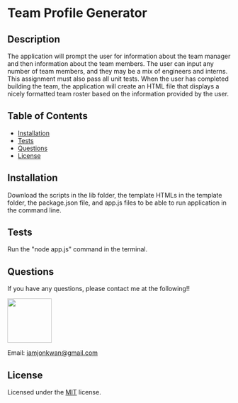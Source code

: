 # Team Profile Generator

## Description

The application will prompt the user for information about the team manager and then information about the team members. The user can input any number of team members, and they may be a mix of engineers and interns. This assignment must also pass all unit tests. When the user has completed building the team, the application will create an HTML file that displays a nicely formatted team roster based on the information provided by the user.

## Table of Contents

- [Installation](#installation)
- [Tests](#tests)
- [Questions](#questions)
- [License](#license)

## Installation

Download the scripts in the lib folder, the template HTMLs in the template folder, the package.json file, and app.js files to be able to run application in the command line.

## Tests

Run the "node app.js" command in the terminal.

## Questions

If you have any questions, please contact me at the following!!
  
 <img src="https://avatars1.githubusercontent.com/u/62856193?v=4" width="100">
  
 Email: iamjonkwan@gmail.com

## License

Licensed under the [MIT](https://github.com/microsoft/vscode/blob/master/LICENSE.txt) license.
